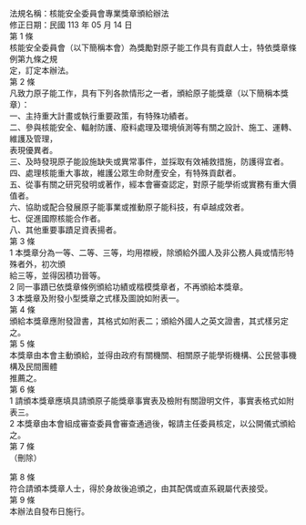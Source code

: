 法規名稱：核能安全委員會專業獎章頒給辦法  
修正日期：民國 113 年 05 月 14 日  
第 1 條  
核能安全委員會（以下簡稱本會）為獎勵對原子能工作具有貢獻人士，特依獎章條例第九條之規  
定，訂定本辦法。  
第 2 條  
凡致力原子能工作，具有下列各款情形之一者，頒給原子能獎章（以下簡稱本獎章）：  
一、主持重大計畫或執行重要政策，有特殊功績者。  
二、參與核能安全、輻射防護、廢料處理及環境偵測等有關之設計、施工、運轉、維護及管理，  
表現優異者。  
三、及時發現原子能設施缺失或異常事件，並採取有效補救措施，防護得宜者。  
四、處理核能重大事故，維護公眾生命財產安全，有特殊貢獻者。  
五、從事有關之研究發明或著作，經本會審查認定，對原子能學術或實務有重大價值者。  
六、協助或配合發展原子能事業或推動原子能科技，有卓越成效者。  
七、促進國際核能合作者。  
八、其他重要事蹟足資表揚者。  
第 3 條  
1 本獎章分為一等、二等、三等，均用襟綬，除頒給外國人及非公務人員或情形特殊者外，初次頒  
給三等，並得因積功晉等。  
2 同一事蹟已依獎章條例頒給功績或楷模獎章者，不再頒給本獎章。  
3 本獎章及附發小型獎章之式樣及圖說如附表一。  
第 4 條  
頒給本獎章應附發證書，其格式如附表二；頒給外國人之英文證書，其式樣另定之。  
第 5 條  
本獎章由本會主動頒給，並得由政府有關機關、相關原子能學術機構、公民營事機構及民間團體  
推薦之。  
第 6 條  
1 請頒本獎章應填具請頒原子能獎章事實表及檢附有關證明文件，事實表格式如附表三。  
2 本獎章由本會組成審查委員會審查通過後，報請主任委員核定，以公開儀式頒給之。  
第 7 條  
（刪除）  


第 8 條  
符合請頒本獎章人士，得於身故後追頒之，由其配偶或直系親屬代表接受。  
第 9 條  
本辦法自發布日施行。  


